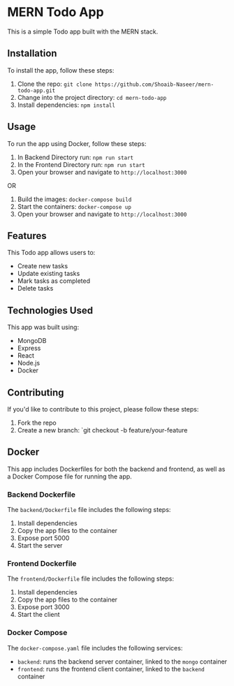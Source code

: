 # MERN Todo App

This is a simple Todo app built with the MERN stack.

## Installation

To install the app, follow these steps:

1. Clone the repo: `git clone https://github.com/Shoaib-Naseer/mern-todo-app.git`
2. Change into the project directory: `cd mern-todo-app`
3. Install dependencies: `npm install`

## Usage

To run the app using Docker, follow these steps:

1. In Backend Directory run: `npm run start`
2. In the Frontend Directory run: `npm run start`
3. Open your browser and navigate to `http://localhost:3000`

OR

1. Build the images: `docker-compose build`
2. Start the containers: `docker-compose up`
3. Open your browser and navigate to `http://localhost:3000`

## Features

This Todo app allows users to:

- Create new tasks
- Update existing tasks
- Mark tasks as completed
- Delete tasks

## Technologies Used

This app was built using:

- MongoDB
- Express
- React
- Node.js
- Docker

## Contributing

If you'd like to contribute to this project, please follow these steps:

1. Fork the repo
2. Create a new branch: `git checkout -b feature/your-feature

## Docker

This app includes Dockerfiles for both the backend and frontend, as well as a Docker Compose file for running the app.

### Backend Dockerfile

The `backend/Dockerfile` file includes the following steps:

1. Install dependencies
2. Copy the app files to the container
3. Expose port 5000
4. Start the server

### Frontend Dockerfile

The `frontend/Dockerfile` file includes the following steps:

1. Install dependencies
2. Copy the app files to the container
3. Expose port 3000
4. Start the client

### Docker Compose

The `docker-compose.yaml` file includes the following services:

- `backend`: runs the backend server container, linked to the `mongo` container
- `frontend`: runs the frontend client container, linked to the `backend` container
